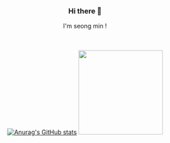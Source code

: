 <div align="center">
<h3>Hi there 👋</h3>

<div align="center">I'm seong min !</div>

<br>
<br>

[![Anurag's GitHub stats](https://github-readme-stats.vercel.app/api?username=hll2071)](https://github.com/hll2071)
<a href="https://github.com/hll2071"><img style="height:195px" src="https://github-readme-stats.vercel.app/api/top-langs/?username=hll2071&layout=compact&hide_border=true" /></a>

